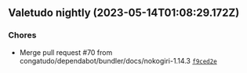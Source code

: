 ## Valetudo nightly (2023-05-14T01:08:29.172Z)

### Chores

- Merge pull request #70 from congatudo/dependabot/bundler/docs/nokogiri-1.14.3 [`f9ced2e`](https://github.com/congatudo/Congatudo/commit/f9ced2ed073577446df2c141f5062cbc4e26baa9)
